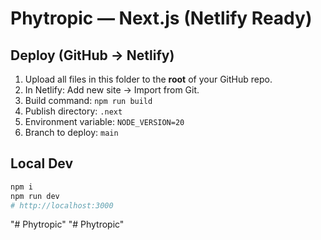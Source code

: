 # Phytropic — Next.js (Netlify Ready)

## Deploy (GitHub → Netlify)
1. Upload all files in this folder to the **root** of your GitHub repo.
2. In Netlify: Add new site → Import from Git.
3. Build command: `npm run build`
4. Publish directory: `.next`
5. Environment variable: `NODE_VERSION=20`
6. Branch to deploy: `main`

## Local Dev
```bash
npm i
npm run dev
# http://localhost:3000
```
"# Phytropic" 
"# Phytropic" 
